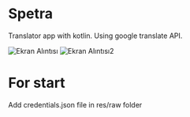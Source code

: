 # Spetra
Translator app with kotlin. Using google translate API.

![Ekran Alıntısı](https://user-images.githubusercontent.com/56265588/209438432-364ce223-e5c4-43ac-88f6-d7ca1e8abd2c.PNG)
![Ekran Alıntısı2](https://user-images.githubusercontent.com/56265588/209438437-ae22e11e-0187-495d-bf35-1a53ee42c567.PNG)

# For start
Add credentials.json file in res/raw folder

